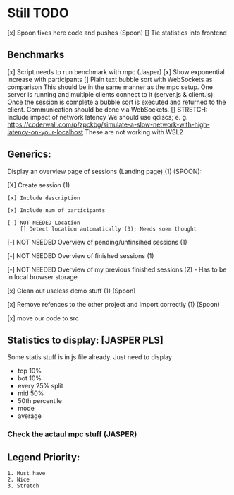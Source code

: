 # Still TODO

[x] Spoon fixes here code and pushes (Spoon)
[] Tie statistics into frontend
## Benchmarks
[x] Script needs to run benchmark with mpc (Jasper)
[x] Show exponential increase with participants
[] Plain text bubble sort with WebSockets as comparison
    This should be in the same manner as the mpc setup. One server is running and multiple clients connect to it (server.js & client.js). Once the session is complete a bubble sort is executed and returned to the client. Communication should be done via WebSockets.
[] STRETCH: Include impact of network latency
    We should use qdiscs; e. g. https://coderwall.com/p/zpckbg/simulate-a-slow-network-with-high-latency-on-your-localhost
    These are not working with WSL2

## Generics:
Display an overview page of sessions (Landing page) (1) (SPOON):

[X] Create session (1)

    [x] Include description

    [x] Include num of participants

    [-] NOT NEEDED Location
        [] Detect location automatically (3); Needs soem thought

[-] NOT NEEDED Overview of pending/unfinsihed sessions (1)

[-] NOT NEEDED Overview of finished sessions (1)

[-] NOT NEEDED Overview of my previous finished sessions (2)
    - Has to be in local browser storage


[x] Clean out useless demo stuff (1) (Spoon)

[x] Remove refences to the other project and import correctly (1) (Spoon)

[x] move our code to src

## Statistics to display: [JASPER PLS]
Some statis stuff is in js file already. Just need to display
- top 10%
- bot 10%
- every 25% split
- mid 50%
- 50th percentile
- mode
- average

### Check the actaul mpc stuff (JASPER)



## Legend Priority:
    1. Must have
    2. Nice
    3. Stretch
